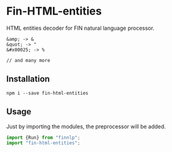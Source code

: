 # Fin-HTML-entities

HTML entities decoder for FIN natural language processor.

```
&amp; -> &
&quot; -> "
&#x00025; -> %

// and many more
```

## Installation

```
npm i --save fin-html-entities
```

## Usage

Just by importing the modules, the preprocessor will be added.

```typescript
import {Run} from "finnlp";
import "fin-html-entities";
```


